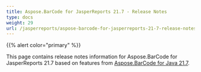 ```yaml
---
title: Aspose.BarCode for JasperReports 21.7 - Release Notes
type: docs
weight: 29
url: /jasperreports/aspose-barcode-for-jasperreports-21-7-release-notes/
---
```


{{% alert color="primary" %}} 

This page contains release notes information for Aspose.BarCode for JasperReports 21.7 based on features from [Aspose.BarCode for Java 21.7](https://downloads.aspose.com/barcode/java/new-releases/aspose.barcode-for-java-21.7/).


